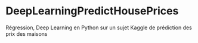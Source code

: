 # DeepLearningPredictHousePrices
Régression, Deep Learning en Python sur un sujet Kaggle de prédiction des prix des maisons
